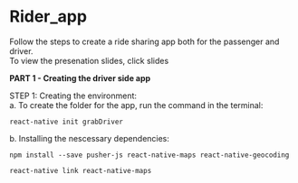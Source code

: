 # Rider_app

Follow the steps to create a ride sharing app both for the passenger and driver. </br> 
To view the presenation slides, click slides </br> 

<b> PART 1 - Creating the driver side app </b>  

STEP 1: Creating the environment:  
  a. To create the folder for the app, run the command in the terminal:
``` 
react-native init grabDriver
```   

  b. Installing the nescessary dependencies: 
``` 
npm install --save pusher-js react-native-maps react-native-geocoding
```
```
react-native link react-native-maps
``` 



